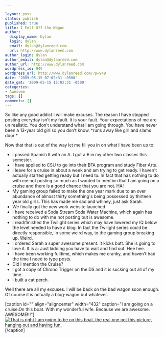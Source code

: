 ```yaml
---

layout: post
status: publish
published: true
title: I Fell Off the Wagon
author:
  display_name: Dylan
  login: dylan
  email: dylan@dylanreed.com
  url: http://www.dylanreed.com
author_login: dylan
author_email: dylan@dylanreed.com
author_url: http://www.dylanreed.com
wordpress_id: 949
wordpress_url: http://www.dylanreed.com/?p=949
date: '2009-05-15 07:02:31 -0500'
date_gmt: '2009-05-15 15:02:31 -0500'
categories:
- Awesome
tags: []
comments: []
---
```


So like any good addict I will make excuses. The reason I have stopped posting everyday isn't my fault. It is your fault. Your expectations of me are un realistic. You don't understand what I am going through. You have never been a 13-year old girl so you don't know. *runs away like girl and slams door *

Now that that is out of the way let me fill you in on what I have been up to:

  * I passed Spanish II with an A. I got a B in my other two classes this semester.
  * I have applied to CSU to go into their BFA program and study Fiber Arts.
  * I leave for a cruise in about a week and am trying to get ready. I haven't actually started getting ready but I need to. In fact that has nothing to do with me not posting so much as I wanted to mention that I am going on a cruise and there is a good chance that you are not. HA!
  * My gaming group failed to make the one year mark due to an over abundance of almost thirty something's being possessed by thirteen year old girls. This has made me sad and whiney, just ask Sarah.
  * We finally got the new work website launched.
  * I have received a Soda Stream Soda Water Machine, which again has nothing to do with me not posting but is awesome.
  * I read/finished the Twilight series which may have lowered my IQ below the level needed to have a blog. In fact the Twilight series could be directly responsible, in some weird way, to the gaming group breaking up. Weird.
  * I ordered Sarah a super awesome present. It kicks butt. She is going to love it. It is a: Just kidding you have to wait and find out. Hee hee.
  * I have been working fulltime, which makes me cranky, and haven't had the time I need to type posts.
  * Did I mention the Cruise?
  * I got a copy of Chrono Trigger on the DS and it is sucking out all of my time.
  * I built a cat perch.
  


  
Well there are all my excuses. I will be back on the bad wagon soon enough. Of course it is actually a blog-wagon but whatever. 

 

[caption id="" align="aligncenter" width="432" caption="I am going on a cruise.On this boat. With my wonderful wife. Because we are awesome. AWESOME!!!"][![That is right I am going to be on this boat, the real one not this picture, hanging out and having fun. ][1]][2][/caption]

   [1]: http://www.cruiseweb.nl/images/dwarsdoorsnede/DisneyWonder.jpg (Disney Magic)
   [2]: http://www.cruiseweb.nl/images/dwarsdoorsnede/DisneyWonder.jpg

 

 

